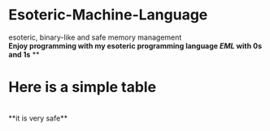 # Esoteric-Machine-Language
esoteric, binary-like and safe memory management<br>
**Enjoy programming with my esoteric programming language *EML* with 0s and 1s**
**
<br>
# Here is a simple table
<br>
**it is very safe** 
